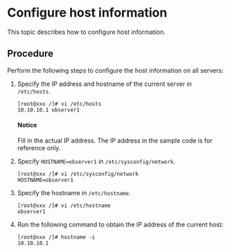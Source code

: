 # Configure host information

This topic describes how to configure host information.

## Procedure

Perform the following steps to configure the host information on all servers:

1. Specify the IP address and hostname of the current server in `/etc/hosts`.

   ```shell
   [root@xxx /]# vi /etc/hosts
   10.10.10.1 observer1
   ```

   <main id="notice" type='notice'>
     <h4>Notice</h4>
     <p>Fill in the actual IP address. The IP address in the sample code is for reference only. </p>
   </main>

2. Specify `HOSTNAME=observer1` in `/etc/sysconfig/network`.

   ```shell
   [root@xxx /]# vi /etc/sysconfig/network
   HOSTNAME=observer1
   ```

3. Specify the hostname in `/etc/hostname`.

   ```shell
   [root@xxx /]# vi /etc/hostname
   observer1
   ```

4. Run the following command to obtain the IP address of the current host:

   ```shell
   [root@xxx /]# hostname -i
   10.10.10.1
   ```

